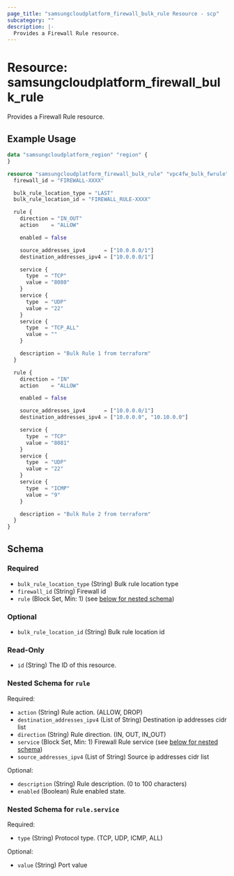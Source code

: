 ```yaml
---
page_title: "samsungcloudplatform_firewall_bulk_rule Resource - scp"
subcategory: ""
description: |-
  Provides a Firewall Rule resource.
---
```


# Resource: samsungcloudplatform_firewall_bulk_rule

Provides a Firewall Rule resource.


## Example Usage

```terraform
data "samsungcloudplatform_region" "region" {
}

resource "samsungcloudplatform_firewall_bulk_rule" "vpc4fw_bulk_fwrule" {
  firewall_id = "FIREWALL-XXXX"

  bulk_rule_location_type = "LAST"
  bulk_rule_location_id = "FIREWALL_RULE-XXXX"

  rule {
    direction = "IN_OUT"
    action    = "ALLOW"

    enabled = false

    source_addresses_ipv4      = ["10.0.0.0/1"]
    destination_addresses_ipv4 = ["10.0.0.0/1"]

    service {
      type  = "TCP"
      value = "8080"
    }
    service {
      type  = "UDP"
      value = "22"
    }
    service {
      type  = "TCP_ALL"
      value = ""
    }

    description = "Bulk Rule 1 from terraform"
  }

  rule {
    direction = "IN"
    action    = "ALLOW"

    enabled = false

    source_addresses_ipv4      = ["10.0.0.0/1"]
    destination_addresses_ipv4 = ["10.0.0.0", "10.10.0.0"]

    service {
      type  = "TCP"
      value = "8081"
    }
    service {
      type  = "UDP"
      value = "22"
    }
    service {
      type  = "ICMP"
      value = "9"
    }

    description = "Bulk Rule 2 from terraform"
  }
}
```

<!-- schema generated by tfplugindocs -->
## Schema

### Required

- `bulk_rule_location_type` (String) Bulk rule location type
- `firewall_id` (String) Firewall id
- `rule` (Block Set, Min: 1) (see [below for nested schema](#nestedblock--rule))

### Optional

- `bulk_rule_location_id` (String) Bulk rule location id

### Read-Only

- `id` (String) The ID of this resource.

<a id="nestedblock--rule"></a>
### Nested Schema for `rule`

Required:

- `action` (String) Rule action. (ALLOW, DROP)
- `destination_addresses_ipv4` (List of String) Destination ip addresses cidr list
- `direction` (String) Rule direction. (IN, OUT, IN_OUT)
- `service` (Block Set, Min: 1) Firewall Rule service (see [below for nested schema](#nestedblock--rule--service))
- `source_addresses_ipv4` (List of String) Source ip addresses cidr list

Optional:

- `description` (String) Rule description. (0 to 100 characters)
- `enabled` (Boolean) Rule enabled state.

<a id="nestedblock--rule--service"></a>
### Nested Schema for `rule.service`

Required:

- `type` (String) Protocol type. (TCP, UDP, ICMP, ALL)

Optional:

- `value` (String) Port value
